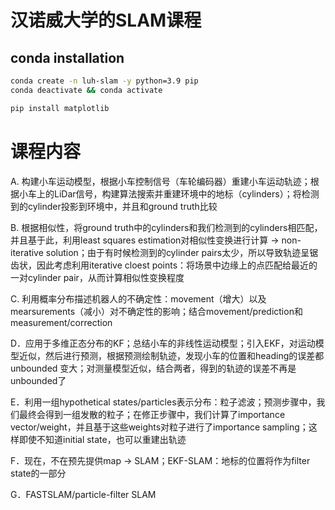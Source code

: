# 汉诺威大学的SLAM课程

## conda installation
```bash
conda create -n luh-slam -y python=3.9 pip
conda deactivate && conda activate

pip install matplotlib
```

# 课程内容
A. 构建小车运动模型，根据小车控制信号（车轮编码器）重建小车运动轨迹；根据小车上的LiDar信号，构建算法搜索并重建环境中的地标（cylinders）；将检测到的cylinder投影到环境中，并且和ground truth比较

B. 根据相似性，将ground truth中的cylinders和我们检测到的cylinders相匹配，并且基于此，利用least squares estimation对相似性变换进行计算 -> non-iterative solution；由于有时候检测到的cylinder pairs太少，所以导致轨迹呈锯齿状，因此考虑利用iterative cloest points：将场景中边缘上的点匹配给最近的一对cylinder pair，从而计算相似性变换程度

C. 利用概率分布描述机器人的不确定性：movement（增大）以及mearsurements（减小）对不确定性的影响；结合movement/prediction和measurement/correction

D．应用于多维正态分布的KF；总结小车的非线性运动模型；引入EKF，对运动模型近似，然后进行预测，根据预测绘制轨迹，发现小车的位置和heading的误差都unbounded 变大；对测量模型近似，结合两者，得到的轨迹的误差不再是unbounded了

E．利用一组hypothetical states/particles表示分布：粒子滤波；预测步骤中，我们最终会得到一组发散的粒子；在修正步骤中，我们计算了importance vector/weight，并且基于这些weights对粒子进行了importance sampling；这样即使不知道initial state，也可以重建出轨迹

F．现在，不在预先提供map -> SLAM；EKF-SLAM：地标的位置将作为filter state的一部分

G．FASTSLAM/particle-filter SLAM

